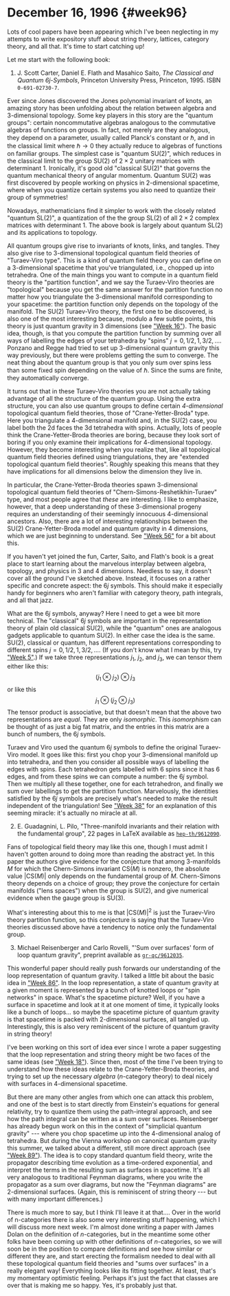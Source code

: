 # December 16, 1996 {#week96}

Lots of cool papers have been appearing which I've been neglecting in
my attempts to write expository stuff about string theory, lattices,
category theory, and all that. It's time to start catching up!

Let me start with the following book:

1) J. Scott Carter, Daniel E. Flath and Masahico Saito, _The Classical and Quantum $6j$-Symbols_, Princeton University Press, Princeton, 1995. ISBN `0-691-02730-7`.

Ever since Jones discovered the Jones polynomial invariant of knots, an
amazing story has been unfolding about the relation between algebra and
3-dimensional topology. Some key players in this story are the "quantum
groups": certain noncommutative algebras analogous to the commutative
algebras of functions on groups. In fact, not merely are they analogous,
they depend on a parameter, usually called Planck's constant or $\hbar$, and
in the classical limit where $\hbar\to0$ they actually reduce to algebras of
functions on familiar groups. The simplest case is "quantum $\mathrm{SU}(2)$",
which reduces in the classical limit to the group $\mathrm{SU}(2)$ of $2\times2$ unitary
matrices with determinant $1$. Ironically, it's good old "classical
$\mathrm{SU}(2)$" that governs the quantum mechanical theory of angular momentum.
Quantum $\mathrm{SU}(2)$ was first discovered by people working on physics in
2-dimensional spacetime, where when you quantize certain systems you
also need to quantize their group of symmetries!

Nowadays, mathematicians find it simpler to work with the closely
related "quantum $\mathrm{SL}(2)$", a quantization of the the group $\mathrm{SL}(2)$ of all
$2\times2$ complex matrices with determinant $1$. The above book is largely about
quantum $\mathrm{SL}(2)$ and its applications to topology.

All quantum groups give rise to invariants of knots, links, and tangles.
They also give rise to $3$-dimensional topological quantum field theories
of "Turaev-Viro type". This is a kind of quantum field theory you can
define on a $3$-dimensional spacetime that you've triangulated, i.e.,
chopped up into tetrahedra. One of the main things you want to compute
in a quantum field theory is the "partition function", and we say the
Turaev-Viro theories are "topological" because you get the same answer
for the partition function no matter how you triangulate the
3-dimensional manifold corresponding to your spacetime: the partition
function only depends on the topology of the manifold. The $\mathrm{SU}(2)$
Turaev-Viro theory, the first one to be discovered, is also one of the
most interesting because, modulo a few subtle points, this theory is
just quantum gravity in 3 dimensions (see ["Week 16"](#week16)).
The basic idea, though, is that you compute the partition function by
summing over all ways of labelling the edges of your tetrahedra by
"spins" $j = 0, 1/2, 1, 3/2,\ldots$. Ponzano and Regge had tried to set
up $3$-dimensional quantum gravity this way previously, but there were
problems getting the sum to converge. The neat thing about the quantum
group is that you only sum over spins less than some fixed spin
depending on the value of $\hbar$. Since the sums are finite, they
automatically converge.

It turns out that in these Turaev-Viro theories you are not actually
taking advantage of all the structure of the quantum group. Using the
extra structure, you can also use quantum groups to define certain
*4-dimensional* topological quantum field theories, those of
"Crane-Yetter-Broda" type. Here you triangulate a $4$-dimensional
manifold and, in the $\mathrm{SU}(2)$ case, you label both the 2d faces the 3d
tetrahedra with spins. Actually, lots of people think the
Crane-Yetter-Broda theories are boring, because they look sort of boring
if you only examine their implications for $4$-dimensional topology.
However, they become interesting when you realize that, like all
topological quantum field theories defined using triangulations, they
are "extended topological quantum field theories". Roughly speaking
this means that they have implications for all dimensions below the
dimension they live in.

In particular, the Crane-Yetter-Broda theories spawn $3$-dimensional
topological quantum field theories of
"Chern-Simons-Reshetikhin-Turaev" type, and most people agree that
*these* are interesting. I like to emphasize, however, that a deep
understanding of these $3$-dimensional progeny requires an understanding
of their seemingly innocuous $4$-dimensional ancestors. Also, there are a
lot of interesting relationships between the $\mathrm{SU}(2)$ Crane-Yetter-Broda
model and quantum gravity in 4 dimensions, which we are just beginning
to understand. See ["Week 56"](#week56) for a bit about this.

If you haven't yet joined the fun, Carter, Saito, and Flath's book is
a great place to start learning about the marvelous interplay between
algebra, topology, and physics in 3 and 4 dimensions. Needless to say,
it doesn't cover all the ground I've sketched above. Instead, it
focuses on a rather specific and concrete aspect: the $6j$ symbols. This
should make it especially handy for beginners who aren't familiar with
category theory, path integrals, and all that jazz.

What are the $6j$ symbols, anyway? Here I need to get a wee bit more
technical. The "classical" $6j$ symbols are important in the
representation theory of plain old classical $\mathrm{SU}(2)$, while the
"quantum" ones are analogous gadgets applicable to quantum $\mathrm{SU}(2)$. In
either case the idea is the same. $\mathrm{SU}(2)$, classical or quantum, has
different representations corresponding to different spins $j = 0, 1/2, 1, 3/2,\ldots$. (If you don't know what I mean by this, try
["Week 5"](#week5).) If we take three representations $j_1$, $j_2$, and
$j_3$, we can tensor them either like this:
$$(j_1\otimes j_2)\otimes j_3$$
or like this
$$j_1\otimes (j_2\otimes j_3)$$
The tensor product is associative, but that doesn't mean that the above
two representations are *equal*. They are only *isomorphic*. This
*isomorphism* can be thought of as just a big fat matrix, and the
entries in this matrix are a bunch of numbers, the $6j$ symbols.

Turaev and Viro used the quantum $6j$ symbols to define the original
Turaev-Viro model. It goes like this: first you chop your $3$-dimensional
manifold up into tetrahedra, and then you consider all possible ways of
labelling the edges with spins. Each tetrahedron gets labelled with 6
spins since it has 6 edges, and from these spins we can compute a
number: the $6j$ symbol. Then we multiply all these together, one for each
tetrahedron, and finally we sum over labellings to get the partition
function. Marvelously, the identities satisfied by the $6j$ symbols are
precisely what's needed to make the result independent of the
triangulation! See ["Week 38"](#week38) for an explanation of this
seeming miracle: it's actually no miracle at all.

2) E. Guadagnini, L. Pilo, "Three-manifold invariants and their relation with the fundamental group", 22 pages in LaTeX available as [`hep-th/9612090`](https://arxiv.org/ps/hep-th/9612090).

Fans of topological field theory may like this one, though I must admit
I haven't gotten around to doing more than reading the abstract yet. In
this paper the authors give evidence for the conjecture that among
3-manifolds $M$ for which the Chern-Simons invariant $\mathrm{CS}(M)$ is nonzero, the
absolute value $|\mathrm{CS}(M)|$ only depends on the fundamental group of $M$.
Chern-Simons theory depends on a choice of group; they prove the
conjecture for certain manifolds ("lens spaces") when the group is
$\mathrm{SU}(2)$, and give numerical evidence when the gauge group is $\mathrm{SU}(3)$.

What's interesting about this to me is that $|\mathrm{CS}(M)|^2$ is just the
Turaev-Viro theory partition function, so this conjecture is saying that
the Turaev-Viro theories discussed above have a tendency to notice only
the fundamental group.

3) Michael Reisenberger and Carlo Rovelli, "'Sum over surfaces' form of loop quantum gravity", preprint available as [`gr-qc/9612035`](https://arxiv.org/ps/gr-qc/9612035).

This wonderful paper should really push forwards our understanding of
the loop representation of quantum gravity. I talked a little bit about
the basic idea in ["Week 86"](#week86). In the loop representation,
a state of quantum gravity at a given moment is represented by a bunch
of knotted loops or "spin networks" in space. What's the spacetime
picture? Well, if you have a surface in spacetime and look at it at one
moment of time, it typically looks like a bunch of loops... so maybe
the spacetime picture of quantum gravity is that spacetime is packed
with $2$-dimensional surfaces, all tangled up. Interestingly, this is also
very reminiscent of the picture of quantum gravity in string theory!

I've been working on this sort of idea ever since I wrote a paper
suggesting that the loop representation and string theory might be two
faces of the same ideas (see ["Week 18"](#week18)). Since then,
most of the time I've been trying to understand how these ideas relate
to the Crane-Yetter-Broda theories, and trying to set up the necessary
*algebra* ($n$-category theory) to deal nicely with surfaces in
4-dimensional spacetime.

But there are many other angles from which one can attack this problem,
and one of the best is to start directly from Einstein's equations for
general relativity, try to quantize them using the path-integral
approach, and see how the path integral can be written as a sum over
surfaces. Reisenberger has already begun work on this in the context of
"simplicial quantum gravity" --- where you chop spacetime up into the
4-dimensional analog of tetrahedra. But during the Vienna workshop on
canonical quantum gravity this summer, we talked about a different,
still more direct approach (see ["Week 89"](#week89)). The idea is
to copy standard quantum field theory, write the propagator describing
time evolution as a time-ordered exponential, and interpret the terms in
the resulting sum as surfaces in spacetime. It's all very analogous to
traditional Feynman diagrams, where you write the propagator as a sum
over diagrams, but now the "Feynman diagrams" are $2$-dimensional
surfaces. (Again, this is reminiscent of string theory --- but with many
important differences.)

There is much more to say, but I think I'll leave it at that.... Over
in the world of n-categories there is also some very interesting stuff
happening, which I will discuss more next week. I'm almost done writing
a paper with James Dolan on the definition of $n$-categories, but in the
meantime some other folks have been coming up with other definitions of
$n$-categories, so we will soon be in the position to compare definitions
and see how similar or different they are, and start erecting the
formalism needed to deal with all these topological quantum field
theories and "sums over surfaces" in a really elegant way! Everything
looks like its fitting together. At least, that's my momentary
optimistic feeling. Perhaps it's just the fact that classes are over
that is making me so happy. Yes, it's probably just that.
